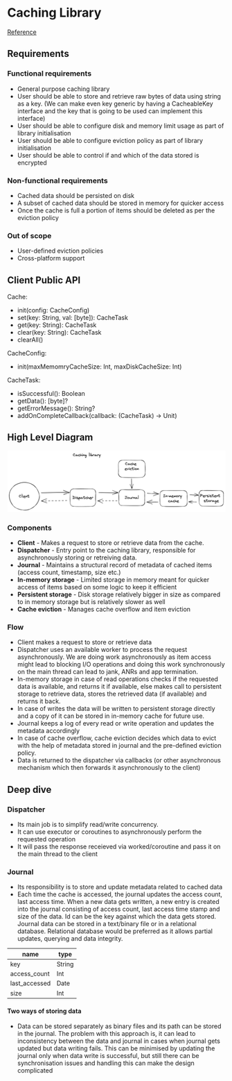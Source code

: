# Caching Library
[Reference](https://github.com/weeeBox/mobile-system-design/blob/master/exercises/caching-library.md)

## Requirements

### Functional requirements
- General purpose caching library
- User should be able to store and retrieve raw bytes of data using string as a key. (We can make even key generic by having a CacheableKey interface and the key that is going to be used can implement this interface)
- User should be able to configure disk and memory limit usage as part of library initialisation
- User should be able to configure eviction policy as part of library initialisation
- User should be able to control if and which of the data stored is encrypted

### Non-functional requirements
- Cached data should be persisted on disk
- A subset of cached data should be stored in memory for quicker access
- Once the cache is full a portion of items should be deleted as per the eviction policy

### Out of scope
- User-defined eviction policies
- Cross-platform support

## Client Public API
Cache:
- init(config: CacheConfig)
- set(key: String, val: [byte]): CacheTask
- get(key: String): CacheTask
- clear(key: String): CacheTask
- clearAll()

CacheConfig:
- init(maxMemomryCacheSize: Int, maxDiskCacheSize: Int)

CacheTask:
- isSuccessful(): Boolean
- getData(): [byte]?
- getErrorMessage(): String?
- addOnCompleteCallback(callback: (CacheTask) -> Unit)

## High Level Diagram
![Caching library high-level diagram](../images/caching-library-hld.png)

### Components
- **Client** - Makes a request to store or retrieve data from the cache.
- **Dispatcher** - Entry point to the caching library, responsible for asynchronously storing or retreiving data.
- **Journal** - Maintains a structural record of metadata of cached items (access count, timestamp, size etc.)
- **In-memory storage** - Limited storage in memory meant for quicker access of items based on some logic to keep it efficient
- **Persistent storage** - Disk storage relatively bigger in size as compared to in memory storage but is relatively slower as well
- **Cache eviction** - Manages cache overflow and item eviction

### Flow
- Client makes a request to store or retrieve data
- Dispatcher uses an available worker to process the request asynchronously. We are doing work asynchronously as item access might lead to blocking I/O operations and doing this work synchronously on the main thread can lead to jank, ANRs and app termination.
- In-memory storage in case of read operations checks if the requested data is available, and returns it if available, else makes call to persistent storage to retrieve data, stores the retrieved data (if available) and returns it back.
- In case of writes the data will be written to persistent storage directly and a copy of it can be stored in in-memory cache for future use.
- Journal keeps a log of every read or write operation and updates the metadata accordingly
- In case of cache overflow, cache eviction decides which data to evict with the help of metadata stored in journal and the pre-defined eviction policy.
- Data is returned to the dispatcher via callbacks (or other asynchronous mechanism which then forwards it asynchronously to the client)

## Deep dive

### Dispatcher
- Its main job is to simplify read/write concurrency.
- It can use executor or coroutines to asynchronously perform the requested operation
- It will pass the response receieved via worked/coroutine and pass it on the main thread to the client

### Journal
- Its responsibility is to store and update metadata related to cached data
- Each time the cache is accessed, the journal updates the access count, last access time. When a new data gets written, a new entry is created into the journal consisting of access count, last access time stamp and size of the data. Id can be the key against which the data gets stored. Journal data can be stored in a text/binary file or in a relational database. Relational database would be preferred as it allows partial updates, querying and data integrity.


name | type
--- | ---
key | String
access_count | Int
last_accessed | Date
size | Int

#### Two ways of storing data
- Data can be stored separately as binary files and its path can be stored in the journal. The problem with this approach is, it can lead to inconsistency between the data and journal in cases when journal gets updated but data writing fails. This can be minimised by updating the journal only when data write is successful, but still there can be synchronisation issues and handling this can make the design complicated
